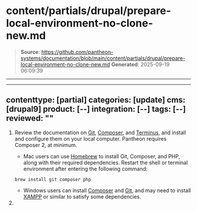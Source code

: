# content/partials/drupal/prepare-local-environment-no-clone-new.md

> **Source**: https://github.com/pantheon-systems/documentation/blob/main/content/partials/drupal/prepare-local-environment-no-clone-new.md
> **Generated**: 2025-09-19 06:09:39

---

---
contenttype: [partial]
categories: [update]
cms: [drupal9]
product: [--]
integration: [--]
tags: [--]
reviewed: ""
---

1. Review the documentation on [Git](/guides/git/), [Composer](/guides/composer), and [Terminus](/terminus), and install and configure them on your local computer. Pantheon requires Composer 2, at minimum.

   - Mac users can use [Homebrew](https://brew.sh/) to install Git, Composer, and PHP, along with their required dependencies. Restart the shell or terminal environment after entering the following command:

    ```bash{promptUser: user}
    brew install git composer php
    ```

   - Windows users can install [Composer](https://getcomposer.org/doc/00-intro.md#installation-windows) and [Git](https://git-scm.com/download/win), and may need to install [XAMPP](https://www.apachefriends.org/index.html) or similar to satisfy some dependencies.

1. <Partial file="export-alias.md" />
